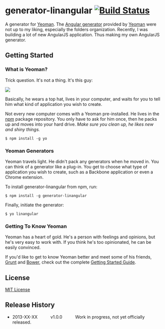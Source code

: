 # generator-linangular [![Build Status](https://secure.travis-ci.org/l-lin/generator-linangular.png?branch=master)](https://travis-ci.org/l-lin/generator-linangular)

A generator for [Yeoman](http://yeoman.io).
The [Angular generator](https://github.com/yeoman/generator-angular) provided by [Yeoman](http://yeoman.io) were not up to my liking, especially the folders organization.
Recently, I was building a lot of new AngularJS application. Thus making my own AngularJS generator.


## Getting Started

### What is Yeoman?

Trick question. It's not a thing. It's this guy:

![](http://i.imgur.com/JHaAlBJ.png)

Basically, he wears a top hat, lives in your computer, and waits for you to tell him what kind of application you wish to create.

Not every new computer comes with a Yeoman pre-installed. He lives in the [npm](https://npmjs.org) package repository. You only have to ask for him once, then he packs up and moves into your hard drive. *Make sure you clean up, he likes new and shiny things.*

```
$ npm install -g yo
```

### Yeoman Generators

Yeoman travels light. He didn't pack any generators when he moved in. You can think of a generator like a plug-in. You get to choose what type of application you wish to create, such as a Backbone application or even a Chrome extension.

To install generator-linangular from npm, run:

```
$ npm install -g generator-linangular
```

Finally, initiate the generator:

```
$ yo linangular
```

### Getting To Know Yeoman

Yeoman has a heart of gold. He's a person with feelings and opinions, but he's very easy to work with. If you think he's too opinionated, he can be easily convinced.

If you'd like to get to know Yeoman better and meet some of his friends, [Grunt](http://gruntjs.com) and [Bower](http://bower.io), check out the complete [Getting Started Guide](https://github.com/yeoman/yeoman/wiki/Getting-Started).


## License

[MIT License](http://en.wikipedia.org/wiki/MIT_License)

## Release History

 * 2013-XX-XX   v1.0.0   Work in progress, not yet officially released.
